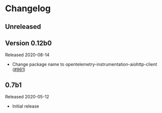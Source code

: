 # Changelog

## Unreleased

## Version 0.12b0

Released 2020-08-14

- Change package name to opentelemetry-instrumentation-aiohttp-client
  ([#961](https://github.com/open-telemetry/opentelemetry-python/pull/961))

## 0.7b1

Released 2020-05-12

- Initial release
